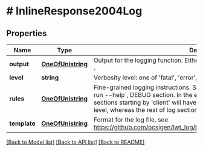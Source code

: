 # # InlineResponse2004Log

## Properties

Name | Type | Description | Notes
------------ | ------------- | ------------- | -------------
**output** | [**OneOfUnistring**](OneOfUnistring.md) | Output for the logging function. Either &#39;stdout&#39;, &#39;stderr&#39; or the name of a log file . | [optional]
**level** | **string** | Verbosity level: one of &#39;fatal&#39;, &#39;error&#39;, &#39;warn&#39;,&#39;notice&#39;, &#39;info&#39;, &#39;debug&#39;. | [optional]
**rules** | [**OneOfUnistring**](OneOfUnistring.md) | Fine-grained logging instructions. Same format as described in &#x60;tezos-node run --help&#x60;, DEBUG section. In the example below, sections &#39;p2p&#39; and all sections starting by &#39;client&#39; will have their messages logged up to the debug level, whereas the rest of log sections will be logged up to the notice level. | [optional]
**template** | [**OneOfUnistring**](OneOfUnistring.md) | Format for the log file, see https://github.com/ocsigen/lwt_log/blob/1.1.1/src/core/lwt_log_core.mli#L229. | [optional]

[[Back to Model list]](../../README.md#models) [[Back to API list]](../../README.md#endpoints) [[Back to README]](../../README.md)
